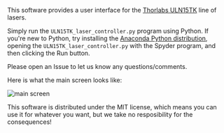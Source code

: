 This software provides a user interface for the [Thorlabs ULN15TK](https://www.thorlabs.com/newgrouppage9.cfm?objectgroup_ID=15166) line of lasers. 

Simply run the `ULN15TK_laser_controller.py` program using Python. If you're new to Python, try installing the [Anaconda Python distribution](https://www.anaconda.com/download), opening the `ULN15TK_laser_controller.py` with the Spyder program, and then clicking the Run button. 

Please open an Issue to let us know any questions/comments.

Here is what the main screen looks like:

![main screen](https://github.com/laserfun/ULN15TK/assets/1107796/5317a958-f0bc-4b4e-b98f-347879a8483b)

This software is distributed under the MIT license, which means you can use it for whatever you want, but we take no resposibility for the consequences! 
